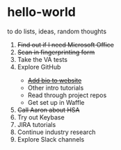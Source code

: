 # hello-world
to do lists, ideas, random thoughts

<ol>
<li><strike>Find out if I need Microsoft Office</strike></li>
<li><strike>Scan in fingerprinting form</strike></li>
<li>Take the VA tests</li>
<li>Explore GitHub</li>
  <ul>
  <li><strike><a target="_blank" href="https://github.com/adhocteam/adhocteam.github.io/wiki/Adding-your-profile">Add bio to website</a></strike></li>
  <li>Other intro tutorials</li>
  <li>Read through project repos</li>
  <li>Get set up in Waffle</li>
  </ul>
  <li><strike>Call Aaron about HSA</strike></li>
<li>Try out Keybase</li>
<li>JIRA tutorials</li>
<li>Continue industry research</li>
<li>Explore Slack channels</li>
</ol>
